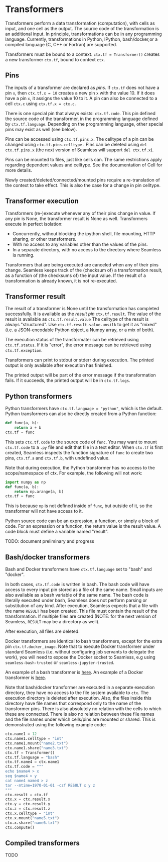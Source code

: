 Transformers
============

Transformers perform a data transformation (computation), with cells as input, and one cell as the output. The source code of the transformation is an additional input. In principle, transformations can be in any programming language. Currently, transformations in Python, IPython, bash/docker,or a compiled language (C, C++ or Fortran) are supported.

Transformers must be bound to a context. `ctx.tf = Transformer()` creates a new
transformer `ctx.tf`, bound to context `ctx`.

## Pins

The inputs of a transformer are declared as *pins*. If `ctx.tf` does not have a pin `x`,
then `ctx.tf.x = 10` creates a new pin `x` with the value 10. If it does have a pin `x`, it assigns the value 10 to it. A pin can also be connected to a cell `ctx.c` using `ctx.tf.x = ctx.c`.

There is one special pin that always exists: `ctx.tf.code`. This pin defined the source code of the transformer, in the programming language defined by `ctx.tf.language`. Depending on the programming language, other special pins may exist as well (see below).

Pins can be accessed using `ctx.tf.pins.x`. The celltype of a pin can be changed using `ctx.tf.pins.celltype` . Pins can be deleted using `del ctx.tf.pins.x` (the next version of Seamless will support `del ctx.tf.x`).

Pins can be mounted to files, just like cells can. The same restrictions apply regarding dependent values and celltype. See the documentation of Cell for more details.

Newly created/deleted/connected/mounted pins require a re-translation of the context to take effect. This is also the case for a change in pin celltype.

## Transformer execution

Transformers (re-)execute whenever any of their pins change in value. If any pin is None, the transformer result is None as well. Transformers execute in perfect isolation:
- Concurrently, without blocking the ipython shell, file mounting, HTTP sharing, or other transformers.
- With no access to any variables other than the values of the pins.
- In a separate directory, with no access to the directory where Seamless is running.

Transformers that are being executed are canceled when any of their pins change.
Seamless keeps track of the (checksum of) a transformation result, as a function of (the checksums of) the input value. If the result of a transformation is already known, it is not re-executed.

## Transformer result

The result of a transformer is None until the transformation has completed successfully.
It is available as the *result pin* `ctx.tf.result`.
The value of the result is available as `ctx.tf.result.value`
The celltype of the result is always "structured". Use `ctx.tf.result.value.unsilk` to get it as "mixed" (i.e. a JSON-encodable Python object, a Numpy array, or a mix of both).

The execution status of the transformater can be retrieved using `ctx.tf.status`. If it is "error", the error message can be retrieved using `ctx.tf.exception`.

Transformers can print to stdout or stderr during execution.
The printed output is only available after execution has finished.

The printed output will be part of the error message if the transformation fails.
If it succeeds, the printed output will be in `ctx.tf.logs`.

## Python transformers

Python transformers have `ctx.tf.language = "python"`, which is the default. Python transformers can also be directly created from a Python function:
```python
def func(a, b):
    return a + b
ctx.tf = func
```
This sets `ctx.tf.code` to the source code of `func`. You may want to mount `ctx.tf.code` to a `.py` file and edit that file in a text editor.
When `ctx.tf` is first created, Seamless inspects the function signature of `func`
to create two pins, `ctx.tf.a` and `ctx.tf.b`, with undefined value.

Note that during execution, the Python transformer has no access to the scope/namespace of ctx.
For example, the following will not work:

```python
import numpy as np
def func(a, b):
    return np.arange(a, b)
ctx.tf = func
```

This is because `np` is not defined inside of `func`, but outside of it,
so the transformer will not have access to it.

Python source code can be an expression, a function, or simply a block of code. For an expression or a function, the return value is the result value. A code block must define a variable named "result".

TODO: document preliminary and progress

## Bash/docker transformers

Bash and Docker transformers have `ctx.tf.language` set to "bash" and "docker".

In both cases, `ctx.tf.code` is written in bash.
The bash code will have access to every input pin stored as a file of the same name.
Small inputs are also available as a bash variable of the same name.
The bash code is literally executed under bash, Seamless does not perform parsing or substitution of any kind.
After execution, Seamless expects that a file with the name `RESULT` has been created.
This file must contain the result of the transformation.
If multiple files are created (NOTE: for the next version of Seamless, `RESULT` may be a directory as well).

After execution, all files are deleted.

Docker transformers are identical to bash transformers, except for the extra pin `ctx.tf.docker_image`. Note that to execute Docker transformer under standard Seamless
(i.e. without configuring job servants to delegate the work), you will need to expose the Docker socket to Seamless, e.g using `seamless-bash-trusted` or `seamless-jupyter-trusted`.

An example of a bash transformer is [here](https://github.com/sjdv1982/seamless/blob/stable/tests/highlevel/bash.py). An example of a Docker transformer is [here](https://github.com/sjdv1982/seamless/blob/stable/tests/highlevel/docker_.py).

Note that bash/docker transformer are executed in a separate execution directory, they have no access to the file system available to `ctx`. The execution directory is deleted after execution.
Also, the files inside this directory have file names that correspond only to the name of the transformer pins. There is also absolutely no relation with the cells to which these are connected. There is also no relation between these file names and the file names under which cells/pins are mounted or shared. This is demonstrated using the following example code:

```python
ctx.name1 = 12
ctx.name1.celltype = "int"
ctx.name1.mount("name2.txt")
ctx.name1.share("name3.txt")
ctx.tf = Transformer()
ctx.tf.language = "bash"
ctx.tf.name4 = ctx.name1
ctx.tf.code = """
echo $name4 > x
seq $name4 > y
cat name4 name4 > z
tar --mtime=1970-01-01 -czf RESULT x y z
"""
ctx.result = ctx.tf
ctx.x = ctx.result.x
ctx.y = ctx.result.y
ctx.z = ctx.result.z
ctx.x.celltype = "int"
ctx.x.mount("name5.txt")
ctx.x.share("name6.txt")
ctx.compute()
```

## Compiled transformers

TODO